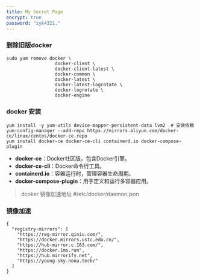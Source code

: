 ```yaml
---
title: My Secret Page
encrypt: true
password: "zyk4321."
---
```




### 删除旧版docker

```
sudo yum remove docker \
                  docker-client \
                  docker-client-latest \
                  docker-common \
                  docker-latest \
                  docker-latest-logrotate \
                  docker-logrotate \
                  docker-engine
```





### docker 安装

```
yum install -y yum-utils device-mapper-persistent-data lvm2  # 安装依赖
yum-config-manager --add-repo https://mirrors.aliyun.com/docker-ce/linux/centos/docker-ce.repo
yum install docker-ce docker-ce-cli containerd.io docker-compose-plugin
```

- **docker-ce**：Docker社区版，包含Docker引擎。
- **docker-ce-cli**：Docker命令行工具。
- **containerd.io**：容器运行时，管理容器生命周期。
- **docker-compose-plugin**：用于定义和运行多容器应用。



> dcoker 镜像加速地址 #/etc/docker/daemon.json

### 镜像加速

```
{
  "registry-mirrors": [
    "https://reg-mirror.qiniu.com/",
    "https://docker.mirrors.ustc.edu.cn/",
    "https://hub-mirror.c.163.com/",
    "https://docker.1ms.run",
    "https://hub.mirrorify.net",
    "https://young-sky.nooa.tech/"
  ]
}
```
